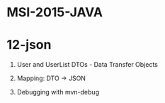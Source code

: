 # MSI-2015-JAVA

12-json
====================

1. User and UserList DTOs - Data Transfer Objects 

2. Mapping: DTO -> JSON

3. Debugging with mvn-debug 
